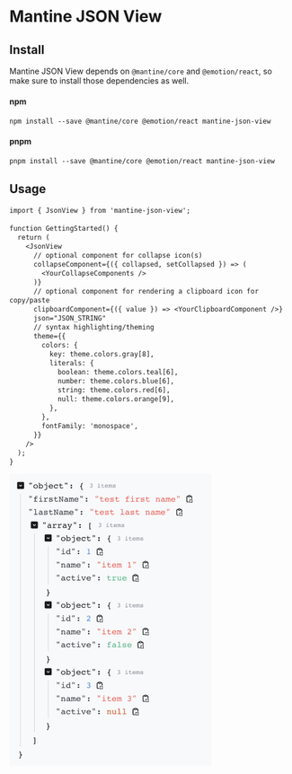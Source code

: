 # Mantine JSON View

## Install

Mantine JSON View depends on `@mantine/core` and `@emotion/react`, so make sure to install
those dependencies as well.

#### npm

```
npm install --save @mantine/core @emotion/react mantine-json-view
```

#### pnpm

```
pnpm install --save @mantine/core @emotion/react mantine-json-view
```

## Usage

```tsx
import { JsonView } from 'mantine-json-view';

function GettingStarted() {
  return (
    <JsonView
      // optional component for collapse icon(s)
      collapseComponent={({ collapsed, setCollapsed }) => (
        <YourCollapseComponents />
      )}
      // optional component for rendering a clipboard icon for copy/paste
      clipboardComponent={({ value }) => <YourClipboardComponent />}
      json="JSON_STRING"
      // syntax highlighting/theming
      theme={{
        colors: {
          key: theme.colors.gray[8],
          literals: {
            boolean: theme.colors.teal[6],
            number: theme.colors.blue[6],
            string: theme.colors.red[6],
            null: theme.colors.orange[9],
          },
        },
        fontFamily: 'monospace',
      }}
    />
  );
}
```

<img src="https://raw.githubusercontent.com/matthewwolfe/mantine-json-view/main/static/images/readme-example.png" width="360px" />
